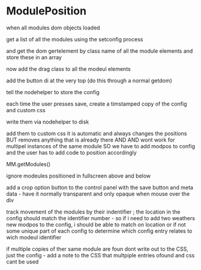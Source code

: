 # ModulePosition

when all modules dom objects loaded

get a list of all the modules using the setconfig process

and get the dom gertelement by class name of all the module elements and store these in an array

now add the drag class to all the modeul elements

add the button di at the very top (do this through a normal getdom)

tell the nodehelper to store the config

each time the user presses save, create a timstamped copy of the config and custom css

write them via nodehelper to disk

add them to custom css it is automatic and always changes the positions BUT removes anything
that is already there AND AND wont work for multipel instances of the same module
SO we have to add modpos to config and the user has to add code to position accordingly


MM.getModules()

ignore modeules positioned in fullscreen above and below

add a crop option button to the control panel with the save button and meta data - have it normally transparent and only opaque when mouse over the div

track movement of the modules by their indentifier ; the location in the config should match the identifier number - so if i need to add two weathers new modpos to the config, i should be able to match on location or if not some unique part of each config to determine which config entry relates to wich modeul identifier

if multiple copies of ther same module are foun dont write out to the CSS, just the config - add a note to the CSS that multpiple entries ofound and css cant be used

